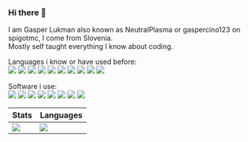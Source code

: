 ### Hi there 👋

I am Gasper Lukman also known as NeutralPlasma or gaspercino123 on spigotmc, I come from Slovenia. <br>
Mostly self taught everything I know about coding.

Languages i know or have used before:
<br>
<img src="https://img.shields.io/static/v1?label=NODE.JS&message=14.15.1&style=for-the-badge&color=43853D&logo=NODE.JS"/>
<img src="https://img.shields.io/static/v1?label=PHP&message=8.x&style=for-the-badge&color=8892BF&logo=PHP"/>
<img src="https://img.shields.io/static/v1?label=HTML&message=HTML5&style=for-the-badge&color=D63933&logo=HTML5"/>
<img src="https://img.shields.io/static/v1?label=Java&message=16&style=for-the-badge&color=F80000&logo=OpenJDK"/>
<img src="https://img.shields.io/static/v1?label=Kotlin&message=1.7&style=for-the-badge&color=7F52FF&logo=Kotlin"/>
<img src="https://img.shields.io/static/v1?label=C%2B%2B&message=20&style=for-the-badge&color=00599C&logo=c%2B%2B"/>
<img src="https://img.shields.io/static/v1?label=JavaScript&message=ES13&style=for-the-badge&color=F7DF1E&logo=JavaScript"/>
<img src="https://img.shields.io/static/v1?label=VBA&message=VBA&style=for-the-badge&color=217346&logo=Microsoft Excel"/>
<img src="https://img.shields.io/static/v1?label=CSS&message=CSS3&style=for-the-badge&color=1572B6&logo=CSS"/>
<img src="https://img.shields.io/static/v1?label=SQL&message=MariaDB&style=for-the-badge&color=003545&logo=MariaDB"/>

Software i use:
<br>
<img src="https://img.shields.io/static/v1?label=JetBrains&message=Intellij IDEA&style=for-the-badge&color=7F52FF&logo=IntelliJ IDEA"/>
<img src="https://img.shields.io/static/v1?label=JetBrains&message=PHP Storm&style=for-the-badge&color=fe318d&logo=PhpStorm"/>
<img src="https://img.shields.io/static/v1?label=JetBrains&message=PyCharm&style=for-the-badge&color=21d78d&logo=PyCharm"/>
<img src="https://img.shields.io/static/v1?label=Visual%20studio&message=2022%20enterprise&style=for-the-badge&color=5C2D91&logo=visual-studio"/>
<img src="https://img.shields.io/static/v1?label=Visual%20studio&message=2019%20enterprise&style=for-the-badge&color=5C2D91&logo=visual-studio"/>
<img src="https://img.shields.io/static/v1?label=GitKraken&message=8.8.0&style=for-the-badge&color=179287&logo=GitKraken"/>
<img src="https://img.shields.io/static/v1?label=GitHub&message=NeutralPlasma&style=for-the-badge&color=181717&logo=Github"/>
<img src="https://img.shields.io/static/v1?label=PostMan&message=9.31.0&style=for-the-badge&color=FF6C37&logo=Postman"/>


<p align="center">


| Stats  | Languages |
| ------------- | ------------- |
| <img src="https://github-readme-stats.vercel.app/api?username=NeutralPlasma&show_icons=true&theme=onedark">  | <img src="https://github-readme-stats.vercel.app/api/top-langs/?username=NeutralPlasma&theme=onedark&show_icons=true&layout=compact">  |
</p>

